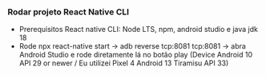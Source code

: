 ### Rodar projeto React Native CLI
- Prerequisitos React native CLI: Node LTS, npm, android studio e java jdk 18
- Rode npx react-native start -> adb reverse tcp:8081 tcp:8081 -> abra Android Studio e rode diretamente lá no botão play (Device Android 10 API 29 or newer / Eu utilizei Pixel 4 Android 13 Tiramisu API 33)
